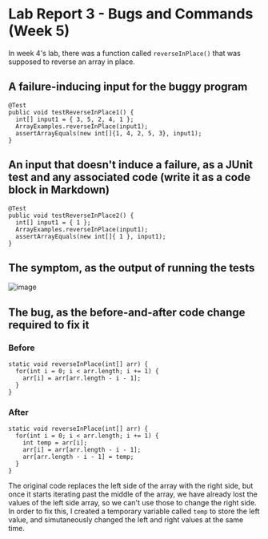 # Lab Report 3 - Bugs and Commands (Week 5)

In week 4's lab, there was a function called `reverseInPlace()` that was supposed to reverse an array in place.

## A failure-inducing input for the buggy program

```
@Test
public void testReverseInPlace1() {
  int[] input1 = { 3, 5, 2, 4, 1 };
  ArrayExamples.reverseInPlace(input1);
  assertArrayEquals(new int[]{1, 4, 2, 5, 3}, input1);
}
```

## An input that doesn't induce a failure, as a JUnit test and any associated code (write it as a code block in Markdown)

```
@Test
public void testReverseInPlace2() {
  int[] input1 = { 1 };
  ArrayExamples.reverseInPlace(input1);
  assertArrayEquals(new int[]{ 1 }, input1);
}
```

## The symptom, as the output of running the tests

![image](https://github.com/simon-quach/cse15l-lab-reports/assets/43255108/d85c0304-5021-48f5-b0db-0428383830ea)

## The bug, as the before-and-after code change required to fix it

### Before

```
static void reverseInPlace(int[] arr) {
  for(int i = 0; i < arr.length; i += 1) {
    arr[i] = arr[arr.length - i - 1];
  }
}
```

### After

```
static void reverseInPlace(int[] arr) {
  for(int i = 0; i < arr.length; i += 1) {
    int temp = arr[i];
    arr[i] = arr[arr.length - i - 1];
    arr[arr.length - i - 1] = temp;
  }
}
```

The original code replaces the left side of the array with the right side, but once it starts iterating past the middle of the array, we have already lost the values of the left side array, so we can't use those to change the right side. In order to fix this, I created a temporary variable called `temp` to store the left value, and simutaneously changed the left and right values at the same time.

